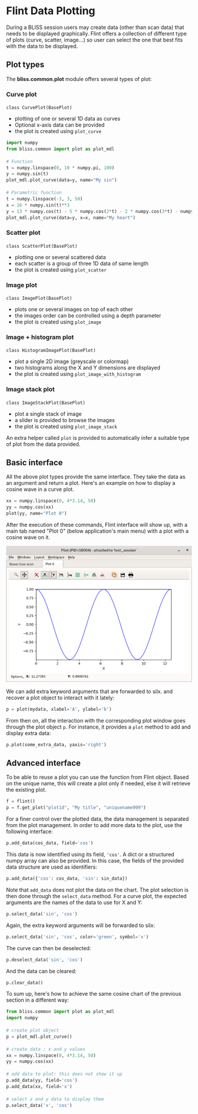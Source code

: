 
# Flint Data Plotting

During a BLISS session users may create data (other than scan data) that needs to be displayed graphically. Flint offers a collection of different type of plots (curve, scatter, image...) so user can select the one that best fits with the data to be displayed.

## Plot types

The **bliss.common.plot** module offers several types of plot:

### Curve plot

`class CurvePlot(BasePlot)`

  * plotting of one or several 1D data as curves
  * Optional x-axis data can be provided
  * the plot is created using `plot_curve`

```python
import numpy
from bliss.common import plot as plot_mdl

# Function
t = numpy.linspace(0, 10 * numpy.pi, 100)
y = numpy.sin(t)
plot_mdl.plot_curve(data=y, name="My sin")

# Parametric function
t = numpy.linspace(-3, 3, 50)
x = 16 * numpy.sin(t)**3
y = 13 * numpy.cos(t) - 5 * numpy.cos(2*t) - 2 * numpy.cos(3*t) - numpy.cos(4*t)
plot_mdl.plot_curve(data=y, x=x, name="My heart")
```

### Scatter plot

`class ScatterPlot(BasePlot)`

  * plotting one or several scattered data
  * each scatter is a group of three 1D data of same length
  * the plot is created using `plot_scatter`

### Image plot

`class ImagePlot(BasePlot)`

  * plots one or several images on top of each other
  * the images order can be controlled using a depth parameter
  * the plot is created using `plot_image`


### Image + histogram plot

`class HistogramImagePlot(BasePlot)`

  * plot a single 2D image (greyscale or colormap)
  * two histograms along the X and Y dimensions are displayed
  * the plot is created using `plot_image_with_histogram`

### Image stack plot

`class ImageStackPlot(BasePlot)`

  * plot a single stack of image
  * a slider is provided to browse the images
  * the plot is created using `plot_image_stack`

An extra helper called `plot` is provided to automatically infer
a suitable type of plot from the data provided.


## Basic interface

All the above plot types provide the same interface. They take the data
as an argument and return a plot. Here's an example on how to display a cosine wave in a curve plot.

```python
xx = numpy.linspace(0, 4*3.14, 50)
yy = numpy.cos(xx)
plot(yy, name="Plot 0")
```

After the execution of these commands, Flint interface will show up, with a main tab named "Plot 0" (below application's main menu) with a plot with a cosine wave on it.

![Screenshot](img/plot_1d_cosinus.png)

We can add extra keyword arguments that are forwarded to silx. and recover a plot object to interact with it lately:

```python
p = plot(mydata, xlabel='A', ylabel='b')
```

From then on, all the interaction with the corresponding plot window goes
through the plot object `p`. For instance, it provides a ``plot`` method
to add and display extra data:

```python
p.plot(some_extra_data, yaxis='right')
```

## Advanced interface

To be able to reuse a plot you can use the function from Flint object.
Based on the unique name, this will create a plot only if needed, else it will
retrieve the existing plot.

```python
f = flint()
p = f.get_plot("plot1d", "My title", "uniquename999")
```

For a finer control over the plotted data, the data management is
separated from the plot management. In order to add more data to
the plot, use the following interface:

```python
p.add_data(cos_data, field='cos')
```

This data is now identified using its field, ``'cos'``. A dict or
a structured numpy array can also be provided. In this case,
the fields of the provided data structure are used as identifiers:

```python
p.add_data({'cos': cos_data, 'sin': sin_data})
```

Note that ``add_data`` does not plot the data on the chart. The plot selection is then done through the ``select_data`` method.
For a curve plot, the expected arguments are the names of the data
to use for X and Y:

```python
p.select_data('sin', 'cos')
```

Again, the extra keyword arguments will be forwarded to silx:

```python
p.select_data('sin', 'cos', color='green', symbol='x')
```

The curve can then be deselected:

```python
p.deselect_data('sin', 'cos')
```

And the data can be cleared:

```python
p.clear_data()
```

To sum up, here's how to achieve the same cosine chart of the previous section in a different way:

```python
from bliss.common import plot as plot_mdl
import numpy

# create plot object
p = plot_mdl.plot_curve()

# create data : x and y values
xx = numpy.linspace(0, 4*3.14, 50)
yy = numpy.cos(xx)

# add data to plot: this does not show it up
p.add_data(yy, field='cos')
p.add_data(xx, field='x')

# select x and y data to display them
p.select_data('x', 'cos')
```
